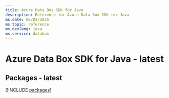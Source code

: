 ```yaml
---
title: Azure Data Box SDK for Java
description: Reference for Azure Data Box SDK for Java
ms.date: 06/03/2025
ms.topic: reference
ms.devlang: java
ms.service: databox
---
```

# Azure Data Box SDK for Java - latest
## Packages - latest
[!INCLUDE [packages](data-box-index.md)]